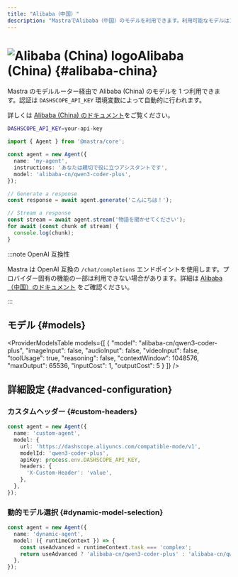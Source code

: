 ```yaml
---
title: "Alibaba（中国）"
description: "MastraでAlibaba（中国）のモデルを利用できます。利用可能なモデルは1件です。"
---
```


# <img src="https://models.dev/logos/alibaba-cn.svg" alt="Alibaba (China) logo" className="inline w-8 h-8 mr-2 align-middle dark:invert dark:brightness-0 dark:contrast-200" />Alibaba (China) \{#alibaba-china\}

Mastra のモデルルーター経由で Alibaba (China) のモデルを 1 つ利用できます。認証は `DASHSCOPE_API_KEY` 環境変数によって自動的に行われます。

詳しくは [Alibaba (China) のドキュメント](https://www.alibabacloud.com/help/en/model-studio/models)をご覧ください。

```bash
DASHSCOPE_API_KEY=your-api-key
```

```typescript
import { Agent } from '@mastra/core';

const agent = new Agent({
  name: 'my-agent',
  instructions: 'あなたは親切で役に立つアシスタントです',
  model: 'alibaba-cn/qwen3-coder-plus',
});

// Generate a response
const response = await agent.generate('こんにちは！');

// Stream a response
const stream = await agent.stream('物語を聞かせてください');
for await (const chunk of stream) {
  console.log(chunk);
}
```

:::note OpenAI 互換性

Mastra は OpenAI 互換の `/chat/completions` エンドポイントを使用します。プロバイダー固有の機能の一部は利用できない場合があります。詳細は [Alibaba（中国）のドキュメント](https://www.alibabacloud.com/help/en/model-studio/models) をご確認ください。

:::

## モデル \{#models\}

<ProviderModelsTable
  models={[
{
"model": "alibaba-cn/qwen3-coder-plus",
"imageInput": false,
"audioInput": false,
"videoInput": false,
"toolUsage": true,
"reasoning": false,
"contextWindow": 1048576,
"maxOutput": 65536,
"inputCost": 1,
"outputCost": 5
}
]}
/>

## 詳細設定 \{#advanced-configuration\}

### カスタムヘッダー \{#custom-headers\}

```typescript
const agent = new Agent({
  name: 'custom-agent',
  model: {
    url: 'https://dashscope.aliyuncs.com/compatible-mode/v1',
    modelId: 'qwen3-coder-plus',
    apiKey: process.env.DASHSCOPE_API_KEY,
    headers: {
      'X-Custom-Header': 'value',
    },
  },
});
```

### 動的モデル選択 \{#dynamic-model-selection\}

```typescript
const agent = new Agent({
  name: 'dynamic-agent',
  model: ({ runtimeContext }) => {
    const useAdvanced = runtimeContext.task === 'complex';
    return useAdvanced ? 'alibaba-cn/qwen3-coder-plus' : 'alibaba-cn/qwen3-coder-plus';
  },
});
```
